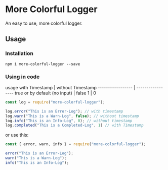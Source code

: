 # More Colorful Logger

An easy to use, more colorful logger.

## Usage

### Installation

```console
npm i more-colorful-logger --save
```

### Using in code

usage
with Timestamp | without Timestamp
----------------- | -----------------
true or by default (no input) | false
1 | 0

```js
const log = require("more-colorful-logger");

log.error("This is an Error-Log"); // with timestamp
log.warn("This is a Warn-Log", false); // without timestamp
log.info("This is an Info-Log", 0); // without timestamp
log.completed("This is a Completed-Log", 1) // with Timestamp
```

or use this:

```js
const { error, warn, info } = require("more-colorful-logger");

error("This is an Error-Log");
warn("This is a Warn-Log");
info("This is an Info-Log");
```